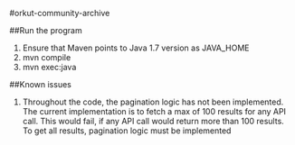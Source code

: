 #orkut-community-archive


##Run the program
1. Ensure that Maven points to Java 1.7 version as JAVA_HOME
2. mvn compile
3. mvn exec:java


##Known issues

1. Throughout the code, the pagination logic has not been implemented. The current implementation is to fetch a max of 100 results for any API call.
    This would fail, if any API call would return more than 100 results. To get all results, pagination logic must be implemented
